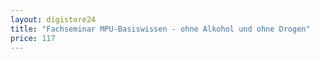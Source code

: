 ```yaml
---
layout: digistore24
title: "Fachseminar MPU-Basiswissen - ohne Alkohol und ohne Drogen"
price: 117
---
```

